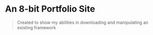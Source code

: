 # An 8-bit Portfolio Site

> Created to show my abilities in downloading and manipulating an existing framework
